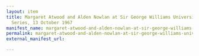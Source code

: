 ```yaml
---
layout: item
title: Margaret Atwood and Alden Nowlan at Sir George Williams University, The Poetry
  Series, 13 October 1967
manifest_name: margaret-atwood-and-alden-nowlan-at-sir-george-williams-university-the-poetry-series-13-october-1967
permalink: margaret-atwood-and-alden-nowlan-at-sir-george-williams-university-the-poetry-series-13-october-1967
external_manifest_url: 

---
```

<!-- Add an essay or interpretive material below this line,
using HTML or markdown.  Do not modify this file above this line -->
